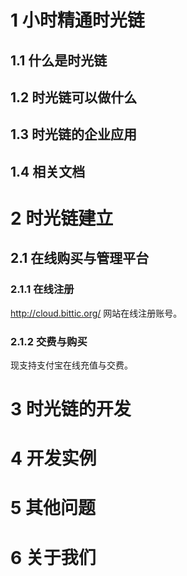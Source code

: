 # 1 小时精通时光链

## 1.1  什么是时光链

## 1.2  时光链可以做什么

## 1.3  时光链的企业应用

## 1.4  相关文档

#  2 时光链建立

## 2.1  在线购买与管理平台

### 2.1.1 在线注册

http://cloud.bittic.org/ 网站在线注册账号。

### 2.1.2 交费与购买

现支持支付宝在线充值与交费。


#  3 时光链的开发

#  4 开发实例

#  5 其他问题

#  6 关于我们

